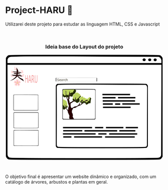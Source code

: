 # Project-HARU :cherry_blossom:
<p> Utilizarei deste projeto para estudar as linguagem HTML, CSS e Javascript </p>

<br>
<h3 align="center">Ideia base do Layout do projeto</h3>
<p align="center">
  <a href="#">
    <img align="center" width="500" src="./images/websiteHARU_ideiaBase.png" />
  </a>
</p>
<br>

<p>O objetivo final é apresentar um website dinâmico e organizado, com um catálogo de árvores, arbustos e plantas em geral.</p>

